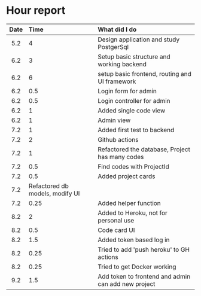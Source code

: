 # Hour report  

|Date|Time|What did I do|  
| :----:|:-----| :-----|
|5.2| 4| Design application and study PostgerSql|
|6.2| 3 | Setup basic structure and working backend|  
|6.2| 6 | setup basic frontend, routing and UI framework|  
|6.2| 0.5 | Login form for admin|  
|6.2| 0.5 | Login controller for admin|  
|6.2| 1 | Added single code view|  
|6.2| 1 | Admin view|  
|7.2| 1 | Added first test to backend|  
|7.2| 2 | Github actions|  
|7.2| 1 | Refactored the database, Project has many codes|  
|7.2| 0.5 | Find codes with ProjectId |  
|7.2| 0.5 | Added project cards|  
|7.2| Refactored db models, modify UI|  
|7.2| 0.25 | Added helper function|  
|8.2| 2 | Added to Heroku, not for personal use|  
|8.2| 0.5 | Code card UI |  
|8.2| 1.5 |Added token based log in |  
|8.2| 0.25 |Tried to add 'push heroku' to GH actions|  
|8.2| 0.25 |Tried to get Docker working|  
|9.2| 1.5 |Add token to frontend and admin can add new project|  
